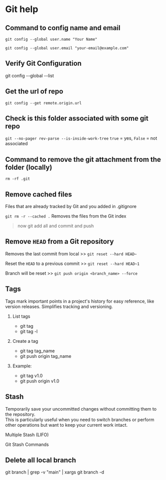 # Git help

##  Command to config name and email

`git config --global user.name "Your Name"`

`git config --global user.email "your-email@example.com"`

## Verify Git Configuration

git config --global --list


## Get the url of repo

`git config --get remote.origin.url`

## Check is this folder associated with some git repo

`git --no-pager rev-parse --is-inside-work-tree`
`true` = yes, `False` = not associated

## Command to remove the git attachment from the folder (locally)

`rm -rf .git`

## Remove cached files

Files that are already tracked by Git and you added in .gitignore

`git rm -r --cached .` Removes the files from the Git index

> now git add all and commit and push

## Remove `HEAD` from a Git repository

Removes the last commit from local >> `git reset --hard HEAD~`

Reset the `HEAD` to a previous commit >> `git reset --hard HEAD~1`

Branch will be reset >> `git push origin <branch_name> --force`

## Tags

Tags mark important points in a project's history for easy reference, like version releases. Simplifies tracking and versioning.

1. List tags

   - git tag
   - git tag -l

2. Create a tag

   - git tag tag_name
   - git push origin tag_name

3. Example:
   - git tag v1.0
   - git push origin v1.0

## Stash

Temporarily save your uncommitted changes without committing them to the repository.\
This is particularly useful when you need to switch branches or perform other operations but want to keep your current work intact.

Multiple Stash (LIFO)

Git Stash Commands

## Delete all local branch

git branch | grep -v "main" | xargs git branch -d
